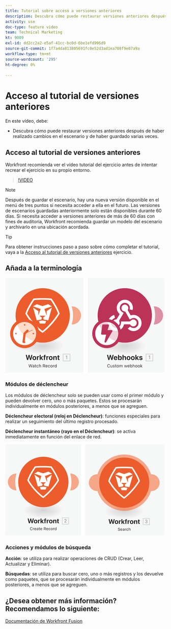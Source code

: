 ```yaml
---
title: Tutorial sobre acceso a versiones anteriores
description: Descubra cómo puede restaurar versiones anteriores después de haber realizado cambios en su escenario y guardarlas en [!DNL Adobe Workfront Fusion].
activity: use
doc-type: feature video
team: Technical Marketing
kt: 9009
exl-id: dd2cc2a2-e5af-41cc-bc0d-6be1efd996d9
source-git-commit: 1f7a4da813805691fc0e52d3ad1ea708f9e07a9a
workflow-type: tm+mt
source-wordcount: '295'
ht-degree: 0%

---
```


# Acceso al tutorial de versiones anteriores

En este vídeo, debe:

* Descubra cómo puede restaurar versiones anteriores después de haber realizado cambios en el escenario y de haber guardado varias veces.

## Acceso al tutorial de versiones anteriores

Workfront recomienda ver el vídeo tutorial del ejercicio antes de intentar recrear el ejercicio en su propio entorno.

>[!VIDEO](https://video.tv.adobe.com/v/335268/?quality=12)

>[!NOTE]
>
>Después de guardar el escenario, hay una nueva versión disponible en el menú de tres puntos si necesita acceder a ella en el futuro. Las versiones de escenarios guardadas anteriormente solo están disponibles durante 60 días. Si necesita acceder a versiones anteriores de más de 60 días con fines de auditoría, Workfront recomienda guardar un modelo del escenario y archivarlo en una ubicación acordada.

>[!TIP]
>
>Para obtener instrucciones paso a paso sobre cómo completar el tutorial, vaya a la [Acceso al tutorial de versiones anteriores](https://experienceleague.adobe.com/docs/workfront-learn/tutorials-workfront/fusion/exercises/access-previous-versions.html?lang=en) ejercicio.

## Añada a la terminología

![Una imagen de un registro de reloj y un módulo de enlace web personalizado](assets/understand-the-basics-3.png)

### Módulos de déclencheur

Los módulos de déclencheur solo se pueden usar como el primer módulo y pueden devolver cero, uno o más paquetes. Estos se procesarán individualmente en módulos posteriores, a menos que se agreguen.

**Déclencheur electoral (reloj en Déclencheur)**: funciones especiales para realizar un seguimiento del último registro procesado.

**Déclencheur instantáneo (rayo en el Déclencheur)**: se activa inmediatamente en función del enlace de red.

![Una imagen de un registro de creación y un módulo de búsqueda](assets/understand-the-basics-4.png)

### Acciones y módulos de búsqueda

**Acción**: se utiliza para realizar operaciones de CRUD (Crear, Leer, Actualizar y Eliminar).

**Búsquedas**: se utiliza para buscar cero, uno o más registros y los devuelve como paquetes, que se procesarán individualmente en módulos posteriores, a menos que se agreguen.

## ¿Desea obtener más información? Recomendamos lo siguiente:

[Documentación de Workfront Fusion](https://experienceleague.adobe.com/docs/workfront/using/adobe-workfront-fusion/workfront-fusion-2.html?lang=en)
